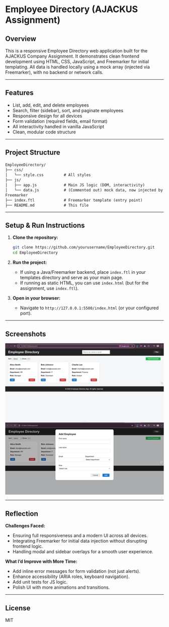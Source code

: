 # Employee Directory (AJACKUS Assignment)

## Overview

This is a responsive Employee Directory web application built for the AJACKUS Company Assignment. It demonstrates clean frontend development using HTML, CSS, JavaScript, and Freemarker for initial templating. All data is handled locally using a mock array (injected via Freemarker), with no backend or network calls.

---

## Features

- List, add, edit, and delete employees
- Search, filter (sidebar), sort, and paginate employees
- Responsive design for all devices
- Form validation (required fields, email format)
- All interactivity handled in vanilla JavaScript
- Clean, modular code structure

---

## Project Structure

```
EmployeeDirectory/
├── css/
│   └── style.css         # All styles
├── js/
│   ├── app.js            # Main JS logic (DOM, interactivity)
│   └── data.js           # (Commented out) mock data, now injected by Freemarker
├── index.ftl             # Freemarker template (entry point)
├── README.md             # This file
```

---

## Setup & Run Instructions

1. **Clone the repository:**
   ```bash
   git clone https://github.com/yourusername/EmployeeDirectory.git
   cd EmployeeDirectory
   ```

2. **Run the project:**
   - If using a Java/Freemarker backend, place `index.ftl` in your templates directory and serve as your main page.
   - If running as static HTML, you can use `index.html` (but for the assignment, use `index.ftl`).

3. **Open in your browser:**
   - Navigate to `http://127.0.0.1:5500/index.html` (or your configured port).

---

## Screenshots

![img](https://github.com/yprasad28/EmployeeDirectory1/blob/2c901a96d75a0363c309ce9b01d557c2f23e84b6/Screenshot%202025-07-12%20133345.png)
![img](https://github.com/yprasad28/EmployeeDirectory1/blob/c7e9989ebef4ceeb101ecf366607bfe5b76bdb5b/Screenshot%202025-07-12%20133357.png)

---

## Reflection

**Challenges Faced:**
- Ensuring full responsiveness and a modern UI across all devices.
- Integrating Freemarker for initial data injection without disrupting frontend logic.
- Handling modal and sidebar overlays for a smooth user experience.

**What I’d Improve with More Time:**
- Add inline error messages for form validation (not just alerts).
- Enhance accessibility (ARIA roles, keyboard navigation).
- Add unit tests for JS logic.
- Polish UI with more animations and transitions.

---

## License

MIT 

